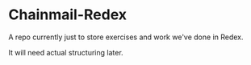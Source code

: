 # Chainmail-Redex

A repo currently just to store exercises and work we've done in Redex.

It will need actual structuring later.
